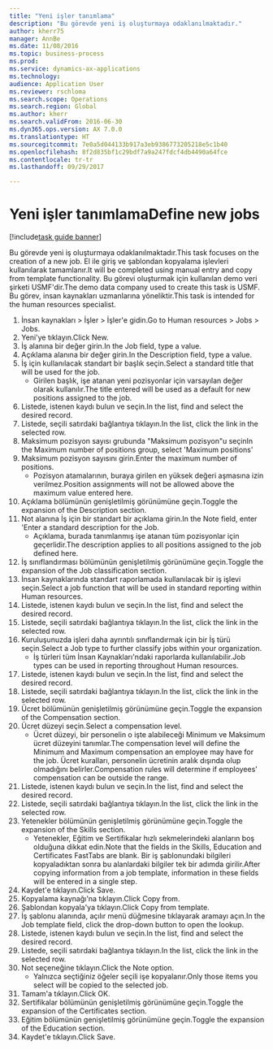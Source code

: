 ```yaml
--- 
title: "Yeni işler tanımlama"
description: "Bu görevde yeni iş oluşturmaya odaklanılmaktadır."
author: kherr75
manager: AnnBe
ms.date: 11/08/2016
ms.topic: business-process
ms.prod: 
ms.service: dynamics-ax-applications
ms.technology: 
audience: Application User
ms.reviewer: rschloma
ms.search.scope: Operations
ms.search.region: Global
ms.author: kherr
ms.search.validFrom: 2016-06-30
ms.dyn365.ops.version: AX 7.0.0
ms.translationtype: HT
ms.sourcegitcommit: 7e0a5d044133b917a3eb9386773205218e5c1b40
ms.openlocfilehash: 8f2d835bf1c29bdf7a9a247fdcf4db4490a64fce
ms.contentlocale: tr-tr
ms.lasthandoff: 09/29/2017

---
```

# <a name="define-new-jobs"></a><span data-ttu-id="ca63f-103">Yeni işler tanımlama</span><span class="sxs-lookup"><span data-stu-id="ca63f-103">Define new jobs</span></span>

[!include[task guide banner](../../includes/task-guide-banner.md)]

<span data-ttu-id="ca63f-104">Bu görevde yeni iş oluşturmaya odaklanılmaktadır.</span><span class="sxs-lookup"><span data-stu-id="ca63f-104">This task focuses on the creation of a new job.</span></span> <span data-ttu-id="ca63f-105">El ile giriş ve şablondan kopyalama işlevleri kullanılarak tamamlanır.</span><span class="sxs-lookup"><span data-stu-id="ca63f-105">It will be completed using manual entry and copy from template functionality.</span></span> <span data-ttu-id="ca63f-106">Bu görevi oluşturmak için kullanılan demo veri şirketi USMF'dir.</span><span class="sxs-lookup"><span data-stu-id="ca63f-106">The demo data company used to create this task is USMF.</span></span> <span data-ttu-id="ca63f-107">Bu görev, insan kaynakları uzmanlarına yöneliktir.</span><span class="sxs-lookup"><span data-stu-id="ca63f-107">This task is intended for the human resources specialist.</span></span>

1. <span data-ttu-id="ca63f-108">İnsan kaynakları > İşler > İşler'e gidin.</span><span class="sxs-lookup"><span data-stu-id="ca63f-108">Go to Human resources > Jobs > Jobs.</span></span>
2. <span data-ttu-id="ca63f-109">Yeni'ye tıklayın.</span><span class="sxs-lookup"><span data-stu-id="ca63f-109">Click New.</span></span>
3. <span data-ttu-id="ca63f-110">İş alanına bir değer girin.</span><span class="sxs-lookup"><span data-stu-id="ca63f-110">In the Job field, type a value.</span></span>
4. <span data-ttu-id="ca63f-111">Açıklama alanına bir değer girin.</span><span class="sxs-lookup"><span data-stu-id="ca63f-111">In the Description field, type a value.</span></span>
5. <span data-ttu-id="ca63f-112">İş için kullanılacak standart bir başlık seçin.</span><span class="sxs-lookup"><span data-stu-id="ca63f-112">Select a standard title that will be used for the job.</span></span> 
    * <span data-ttu-id="ca63f-113">Girilen başlık, işe atanan yeni pozisyonlar için varsayılan değer olarak kullanılır.</span><span class="sxs-lookup"><span data-stu-id="ca63f-113">The title entered will be used as a default for new positions assigned to the job.</span></span>  
6. <span data-ttu-id="ca63f-114">Listede, istenen kaydı bulun ve seçin.</span><span class="sxs-lookup"><span data-stu-id="ca63f-114">In the list, find and select the desired record.</span></span>
7. <span data-ttu-id="ca63f-115">Listede, seçili satırdaki bağlantıya tıklayın.</span><span class="sxs-lookup"><span data-stu-id="ca63f-115">In the list, click the link in the selected row.</span></span>
8. <span data-ttu-id="ca63f-116">Maksimum pozisyon sayısı grubunda "Maksimum pozisyon"u seçin</span><span class="sxs-lookup"><span data-stu-id="ca63f-116">In the Maximum number of positions group, select 'Maximum positions'</span></span>
9. <span data-ttu-id="ca63f-117">Maksimum pozisyon sayısını girin.</span><span class="sxs-lookup"><span data-stu-id="ca63f-117">Enter the maximum number of positions.</span></span> 
    * <span data-ttu-id="ca63f-118">Pozisyon atamalarının, buraya girilen en yüksek değeri aşmasına izin verilmez.</span><span class="sxs-lookup"><span data-stu-id="ca63f-118">Position assignments will not be allowed above the maximum value entered here.</span></span>  
10. <span data-ttu-id="ca63f-119">Açıklama bölümünün genişletilmiş görünümüne geçin.</span><span class="sxs-lookup"><span data-stu-id="ca63f-119">Toggle the expansion of the Description section.</span></span>
11. <span data-ttu-id="ca63f-120">Not alanına İş için bir standart bir açıklama girin.</span><span class="sxs-lookup"><span data-stu-id="ca63f-120">In the Note field, enter 'Enter a standard description for the Job.</span></span>
    * <span data-ttu-id="ca63f-121">Açıklama, burada tanımlanmış işe atanan tüm pozisyonlar için geçerlidir.</span><span class="sxs-lookup"><span data-stu-id="ca63f-121">The description applies to all positions assigned to the job defined here.</span></span>  
12. <span data-ttu-id="ca63f-122">İş sınıflandırması bölümünün genişletilmiş görünümüne geçin.</span><span class="sxs-lookup"><span data-stu-id="ca63f-122">Toggle the expansion of the Job classification section.</span></span>
13. <span data-ttu-id="ca63f-123">İnsan kaynaklarında standart raporlamada kullanılacak bir iş işlevi seçin.</span><span class="sxs-lookup"><span data-stu-id="ca63f-123">Select a job function that will be used in standard reporting within Human resources.</span></span>
14. <span data-ttu-id="ca63f-124">Listede, istenen kaydı bulun ve seçin.</span><span class="sxs-lookup"><span data-stu-id="ca63f-124">In the list, find and select the desired record.</span></span>
15. <span data-ttu-id="ca63f-125">Listede, seçili satırdaki bağlantıya tıklayın.</span><span class="sxs-lookup"><span data-stu-id="ca63f-125">In the list, click the link in the selected row.</span></span>
16. <span data-ttu-id="ca63f-126">Kuruluşunuzda işleri daha ayrıntılı sınıflandırmak için bir İş türü seçin.</span><span class="sxs-lookup"><span data-stu-id="ca63f-126">Select a Job type to further classify jobs within your organization.</span></span> 
    * <span data-ttu-id="ca63f-127">İş türleri tüm İnsan Kaynakları'ndaki raporlarda kullanılabilir.</span><span class="sxs-lookup"><span data-stu-id="ca63f-127">Job types can be used in reporting throughout Human resources.</span></span>  
17. <span data-ttu-id="ca63f-128">Listede, istenen kaydı bulun ve seçin.</span><span class="sxs-lookup"><span data-stu-id="ca63f-128">In the list, find and select the desired record.</span></span>
18. <span data-ttu-id="ca63f-129">Listede, seçili satırdaki bağlantıya tıklayın.</span><span class="sxs-lookup"><span data-stu-id="ca63f-129">In the list, click the link in the selected row.</span></span>
19. <span data-ttu-id="ca63f-130">Ücret bölümünün genişletilmiş görünümüne geçin.</span><span class="sxs-lookup"><span data-stu-id="ca63f-130">Toggle the expansion of the Compensation section.</span></span>
20. <span data-ttu-id="ca63f-131">Ücret düzeyi seçin.</span><span class="sxs-lookup"><span data-stu-id="ca63f-131">Select a compensation level.</span></span>
    * <span data-ttu-id="ca63f-132">Ücret düzeyi, bir personelin o işte alabileceği Minimum ve Maksimum ücret düzeyini tanımlar.</span><span class="sxs-lookup"><span data-stu-id="ca63f-132">The compensation level will define the Minimum and Maximum compensation an employee may have for the job.</span></span> <span data-ttu-id="ca63f-133">Ücret kuralları, personelin ücretinin aralık dışında olup olmadığını belirler.</span><span class="sxs-lookup"><span data-stu-id="ca63f-133">Compensation rules will determine if employees' compensation can be outside the range.</span></span>  
21. <span data-ttu-id="ca63f-134">Listede, istenen kaydı bulun ve seçin.</span><span class="sxs-lookup"><span data-stu-id="ca63f-134">In the list, find and select the desired record.</span></span>
22. <span data-ttu-id="ca63f-135">Listede, seçili satırdaki bağlantıya tıklayın.</span><span class="sxs-lookup"><span data-stu-id="ca63f-135">In the list, click the link in the selected row.</span></span>
23. <span data-ttu-id="ca63f-136">Yetenekler bölümünün genişletilmiş görünümüne geçin.</span><span class="sxs-lookup"><span data-stu-id="ca63f-136">Toggle the expansion of the Skills section.</span></span>
    * <span data-ttu-id="ca63f-137">Yetenekler, Eğitim ve Sertifikalar hızlı sekmelerindeki alanların boş olduğuna dikkat edin.</span><span class="sxs-lookup"><span data-stu-id="ca63f-137">Note that the fields in the Skills, Education and Certificates FastTabs are blank.</span></span> <span data-ttu-id="ca63f-138">Bir iş şablonundaki bilgileri kopyaladıktan sonra bu alanlardaki bilgiler tek bir adımda girilir.</span><span class="sxs-lookup"><span data-stu-id="ca63f-138">After copying information from a job template, information in these fields will be entered in a single step.</span></span>   
24. <span data-ttu-id="ca63f-139">Kaydet'e tıklayın.</span><span class="sxs-lookup"><span data-stu-id="ca63f-139">Click Save.</span></span>
25. <span data-ttu-id="ca63f-140">Kopyalama kaynağı'na tıklayın.</span><span class="sxs-lookup"><span data-stu-id="ca63f-140">Click Copy from.</span></span>
26. <span data-ttu-id="ca63f-141">Şablondan kopyala'ya tıklayın.</span><span class="sxs-lookup"><span data-stu-id="ca63f-141">Click Copy from template.</span></span>
27. <span data-ttu-id="ca63f-142">İş şablonu alanında, açılır menü düğmesine tıklayarak aramayı açın.</span><span class="sxs-lookup"><span data-stu-id="ca63f-142">In the Job template field, click the drop-down button to open the lookup.</span></span>
28. <span data-ttu-id="ca63f-143">Listede, istenen kaydı bulun ve seçin.</span><span class="sxs-lookup"><span data-stu-id="ca63f-143">In the list, find and select the desired record.</span></span>
29. <span data-ttu-id="ca63f-144">Listede, seçili satırdaki bağlantıya tıklayın.</span><span class="sxs-lookup"><span data-stu-id="ca63f-144">In the list, click the link in the selected row.</span></span>
30. <span data-ttu-id="ca63f-145">Not seçeneğine tıklayın.</span><span class="sxs-lookup"><span data-stu-id="ca63f-145">Click the Note option.</span></span>
    * <span data-ttu-id="ca63f-146">Yalnızca seçtiğiniz öğeler seçili işe kopyalanır.</span><span class="sxs-lookup"><span data-stu-id="ca63f-146">Only those items you select will be copied to the selected job.</span></span>    
31. <span data-ttu-id="ca63f-147">Tamam'a tıklayın.</span><span class="sxs-lookup"><span data-stu-id="ca63f-147">Click OK.</span></span>
32. <span data-ttu-id="ca63f-148">Sertifikalar bölümünün genişletilmiş görünümüne geçin.</span><span class="sxs-lookup"><span data-stu-id="ca63f-148">Toggle the expansion of the Certificates section.</span></span>
33. <span data-ttu-id="ca63f-149">Eğitim bölümünün genişletilmiş görünümüne geçin.</span><span class="sxs-lookup"><span data-stu-id="ca63f-149">Toggle the expansion of the Education section.</span></span>
34. <span data-ttu-id="ca63f-150">Kaydet'e tıklayın.</span><span class="sxs-lookup"><span data-stu-id="ca63f-150">Click Save.</span></span>


